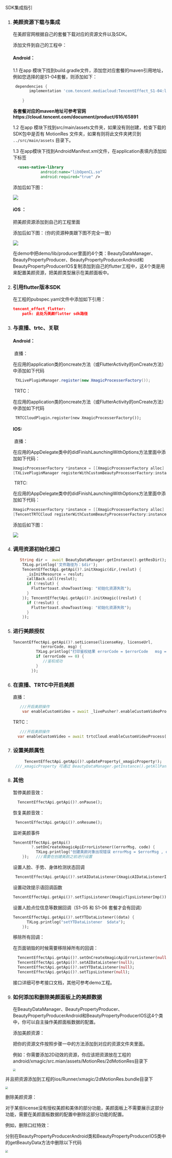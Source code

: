 SDK集成指引

1. ### 美颜资源下载与集成

   在美颜官网根据自己的套餐下载对应的资源文件以及SDK。

   添加文件到自己的工程中：

   #### Android：

   1.1 在app 模块下找到build.gradle文件，添加您对应套餐的maven引用地址，例如您选择的是S1-04套餐，则添加如下：

   ```groovy
    dependencies {
          implementation 'com.tencent.mediacloud:TencentEffect_S1-04:latest.release'
         
       }
   ```
   
   **各套餐对应的maven地址可参考官网https://cloud.tencent.com/document/product/616/65891**
   
   1.2 在app 模块下找到src/main/assets文件夹，如果没有则创建，检查下载的SDK包中是否有 MotionRes 文件夹，如果有则将此文件夹拷贝到 `../src/main/assets` 目录下。
   
   1.3 在app模块下找到AndroidManifest.xml文件，在application表填内添加如下标签
   
   ```xml
     <uses-native-library
               android:name="libOpenCL.so"
               android:required="true" />
   ```
   
   添加后如下图：
   
   ![](https://qcloudimg.tencent-cloud.cn/raw/adca155b8fa60600465bdfc6e78ebb2b.png)
   
   
   
   #### iOS ：
   
   把美颜资源添加到自己的工程里面
   
   添加后如下图：（你的资源种类跟下图不完全一致）
   
   ![](https://qcloudimg.tencent-cloud.cn/raw/e5cb4984aa2bfa14fd4f837acf465cfa.png)
   
   
   
   
   
   在demo中把demo/lib/producer里面的4个类：BeautyDataManager、BeautyPropertyProducer、BeautyPropertyProducerAndroid和BeautyPropertyProducerIOS复制添加到自己的flutter工程中，这4个类是用来配置美颜资源，把美颜类型展示在美颜面板中。
   
   
   
2. ### 引用flutter版本SDK

   在工程的pubspec.yaml文件中添加如下引用：

   ```json
   tencent_effect_flutter:
       path: 此处为美颜flutter sdk路径
   ```

3. ### 与直播、trtc、关联

   #### Android：

   ​      直播：

   在应用的application类的oncreate方法（或FlutterActivity的onCreate方法）中添加如下代码

   ```java
    TXLivePluginManager.register(new XmagicProcesserFactory());
   ```

   ​      TRTC：

   在应用的application类的oncreate方法（或FlutterActivity的onCreate方法）中添加如下代码

   ```jav
    TRTCCloudPlugin.register(new XmagicProcesserFactory());
   ```

   #### IOS:

   ​    直播：

   在应用的AppDelegate类中的didFinishLaunchingWithOptions方法里面中添加如下代码：

   ```objective-c
   XmagicProcesserFactory *instance = [[XmagicProcesserFactory alloc] init];
   [TXLivePluginManager registerWithCustomBeautyProcesserFactory:instance];
   ```

   ​    TRTC:

   在应用的AppDelegate类中的didFinishLaunchingWithOptions方法里面中添加如下代码：

   ```objective-c
   XmagicProcesserFactory *instance = [[XmagicProcesserFactory alloc] init];
   [TencentTRTCCloud registerWithCustomBeautyProcesserFactory:instance];
   ```

   添加后如下图：

   ![](https://qcloudimg.tencent-cloud.cn/raw/3f2de0a60696f18daedde2228d65076a.png)
   
   
   
4. ### 调用资源初始化接口

   ```dart
      String dir =  await BeautyDataManager.getInstance().getResDir();
       TXLog.printlog('文件路径为：$dir');
       TencentEffectApi.getApi()?.initXmagic(dir,(reslut) {
         _isInitResource = reslut;
         callBack.call(reslut);
         if (!reslut) {
           Fluttertoast.showToast(msg: "初始化资源失败");
         }
       }); TencentEffectApi.getApi()?.initXmagic((reslut) {
         if (!reslut) {
           Fluttertoast.showToast(msg: "初始化资源失败");
         }
       });
   ```

5. ### 进行美颜授权

   ```dart
   TencentEffectApi.getApi()?.setLicense(licenseKey, licenseUrl,
               (errorCode, msg) {
             TXLog.printlog("打印鉴权结果 errorCode = $errorCode   msg = $msg");
             if (errorCode == 0) {
                //鉴权成功
             }
           });
   ```

6. ### 在直播、TRTC中开启美颜

   直播：

   ```dart
      ///开启美颜操作
       var enableCustomVideo = await _livePusher?.enableCustomVideoProcess(true);
   ```

   TRTC：

   ```dart
      ///开启美颜操作
     var enableCustomVideo = await trtcCloud.enableCustomVideoProcess(open);
   ```

   

7. ### 设置美颜属性

   ```dart
        TencentEffectApi.getApi()?.updateProperty(_xmagicProperty!);
    ///_xmagicProperty 可通过 BeautyDataManager.getInstance().getAllPannelData();获取所有的属性，需要使用美颜属性的时候可通过updateProperty方法设置属性。
   ```

8. ### 其他

   暂停美颜音效：

   ```dart
     TencentEffectApi.getApi()?.onPause();  
   ```

   恢复美颜音效：

   ```dart
    TencentEffectApi.getApi()?.onResume();
   ```

   监听美颜事件

   ```dart
   TencentEffectApi.getApi()
           ?.setOnCreateXmagicApiErrorListener((errorMsg, code) {
             TXLog.printlog("创建美颜对象出现错误 errorMsg = $errorMsg , code = $code");
       });   ///需要在创建美颜之前进行设置
   ```

   设置人脸、手势、身体检测状态回调

   ```dart
    TencentEffectApi.getApi()?.setAIDataListener(XmagicAIDataListenerImp());
   ```

   设置动效提示语回调函数

   ```dart
   TencentEffectApi.getApi()?.setTipsListener(XmagicTipsListenerImp());
   ```

   设置人脸点位信息等数据回调（S1-05 和 S1-06 套餐才会有回调）

   ```dart
   TencentEffectApi.getApi()?.setYTDataListener((data) {
         TXLog.printlog("setYTDataListener  $data");
       });
   ```

   移除所有回调：

   在页面销毁的时候需要移除掉所有的回调：

   ```dart
     TencentEffectApi.getApi()?.setOnCreateXmagicApiErrorListener(null);
     TencentEffectApi.getApi()?.setAIDataListener(null);
     TencentEffectApi.getApi()?.setYTDataListener(null);
     TencentEffectApi.getApi()?.setTipsListener(null);
   ```

   接口详细可参考接口文档，其他可参考demo工程。

9. ### 如何添加和删除美颜面板上的美颜数据

   在BeautyDataManager、BeautyPropertyProducer、BeautyPropertyProducerAndroid和BeautyPropertyProducerIOS这4个类中，你可以自主操作美颜面板数据的配置。

   添加美颜资源：

   把你的资源文件按照步骤一中的方法添加到对应的资源文件夹里面。

   例如：你需要添加2D动效的资源，你应该把资源放在工程的android/xmagic/src.mian/assets/MotionRes/2dMotionRes目录下

   <img src="https://qcloudimg.tencent-cloud.cn/raw/7e91b97099e3d337de31c4893686759b.png" style="zoom:50%;" />

并且把资源添加到工程的ios/Runner/xmagic/2dMotionRes.bundle目录下

<img src="https://qcloudimg.tencent-cloud.cn/raw/8c806cb1c77d9c49b787ab17f77a2f0d.png" style="zoom:50%;" />

删除美颜资源：

对于某些license没有授权美颜和美体的部分功能，美颜面板上不需要展示这部分功能，需要在美颜面板数据的配置中删除这部分功能的配置。

例如，删除口红特效：

分别在BeautyPropertyProducerAndroid类和BeautyPropertyProducerIOS类中的getBeautyData方法中删除以下代码

<img src="https://qcloudimg.tencent-cloud.cn/raw/730abb4688d9f9675cf1bef679b0b2c1.png" style="zoom:50%;" />

